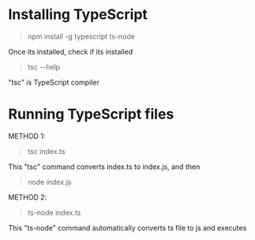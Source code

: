 # Installing TypeScript

> npm install -g typescript ts-node

Once its installed, check if its installed

> tsc --help

"tsc" is TypeScript compiler

# Running TypeScript files

METHOD 1:

> tsc index.ts

This "tsc" command converts index.ts to index.js, and then

> node index.js

METHOD 2:

> ts-node index.ts

This "ts-node" command automatically converts ts file to js and executes
